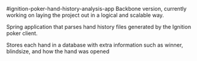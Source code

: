 #ignition-poker-hand-history-analysis-app
Backbone version, currently working on laying the project out in a logical and scalable way.

Spring application that parses hand history files generated by the Ignition poker client. 

Stores each hand in a database with extra information such as winner, blindsize, and how the hand was opened

